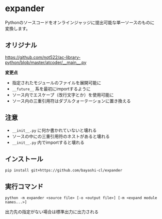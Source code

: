 # expander

Pythonのソースコードをオンラインジャッジに提出可能な単一ソースのものに変換します。

## オリジナル

<https://github.com/not522/ac-library-python/blob/master/atcoder/__main__.py>


**変更点**

* 指定されたモジュールのファイルを展開可能に
* `__future__` 系を最初にimportするように
* ソース内でエスケープ（改行文字とか）を使用可能に
* ソース内の三重引用符はダブルクォーテーションに置き換える


## 注意

* `__init__.py` に何か書かれていないと壊れる
* ソースの中にの三重引用符のネストがあると壊れる
* `__init__.py` 内でimportすると壊れる

## インストール

```
pip install git+https://github.com/bayashi-cl/expander
```

## 実行コマンド

```
python -m expander <source file> [-o <output file>] [-m <expand module names...>]
```

出力先の指定がない場合は標準出力に出力される
